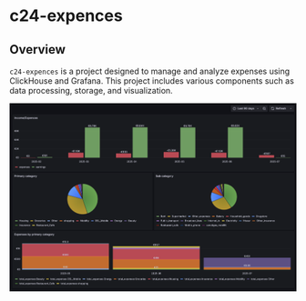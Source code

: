 # c24-expences

## Overview

`c24-expences` is a project designed to manage and analyze expenses
using ClickHouse and Grafana. This project includes various components
such as data processing, storage, and visualization.

![Dash pannel](./docs/img/c24-exp-grafana.png)